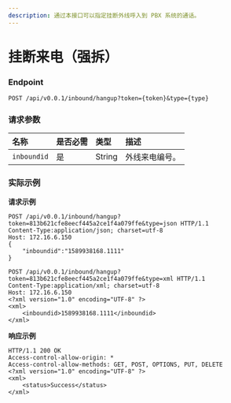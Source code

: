 ```yaml
---
description: 通过本接口可以指定挂断外线呼入到 PBX 系统的通话。
---
```


# 挂断来电（强拆）



### Endpoint

```text
POST /api/v0.0.1/inbound/hangup?token={token}&type={type}
```

### 请求参数

| 名称 | 是否必需 | 类型 | 描述 |
| :--- | :--- | :--- | :--- |
| `inboundid` | 是 | String | 外线来电编号。 |

### 实际示例

**请求示例**

```text
POST /api/v0.0.1/inbound/hangup?token=813b621cfe8eecf445a2ce1f4a079ffe&type=json HTTP/1.1
Content-Type:application/json; charset=utf-8
Host: 172.16.6.150
{
	"inboundid":"1589938168.1111"
}
```

```text
POST /api/v0.0.1/inbound/hangup?token=813b621cfe8eecf445a2ce1f4a079ffe&type=xml HTTP/1.1
Content-Type:application/xml; charset=utf-8
Host: 172.16.6.150
<?xml version="1.0" encoding="UTF-8" ?>
<xml>
	<inboundid>1589938168.1111</inboundid>
</xml>
```

**响应示例**

```text
HTTP/1.1 200 OK
Access-control-allow-origin: *
Access-control-allow-methods: GET, POST, OPTIONS, PUT, DELETE
<?xml version="1.0" encoding="UTF-8" ?>
<xml>
	<status>Success</status>
</xml>
```

